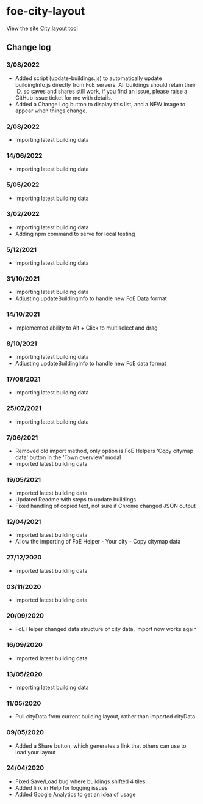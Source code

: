 # foe-city-layout

View the site [City layout tool](https://sacah.github.io/foe-city-layout/)

## Change log
### 3/08/2022
* Added script (update-buildings.js) to automatically update buildingInfo.js directly from FoE servers. All buildings should retain their ID, so saves and shares still work, if you find an issue, please raise a GitHub issue ticket for me with details.
* Added a Change Log button to display this list, and a NEW image to appear when things change.

### 2/08/2022
* Importing latest building data

### 14/06/2022
* Importing latest building data

### 5/05/2022
* Importing latest building data

### 3/02/2022
* Importing latest building data
* Adding npm command to serve for local testing

### 5/12/2021
* Importing latest building data

### 31/10/2021
* Importing latest building data
* Adjusting updateBuildingInfo to handle new FoE Data format

### 14/10/2021
* Implemented ability to Alt + Click to multiselect and drag

### 8/10/2021
* Importing latest building data
* Adjusting updateBuildingInfo to handle new FoE data format

### 17/08/2021
* Importing latest building data

### 25/07/2021
* Importing latest building data

### 7/06/2021
* Removed old import method, only option is FoE Helpers 'Copy citymap data' button in the 'Town overview' modal
* Imported latest building data

### 19/05/2021
* Imported latest building data
* Updated Readme with steps to update buildings
* Fixed handling of copied text, not sure if Chrome changed JSON output

### 12/04/2021
* Imported latest building data
* Allow the importing of FoE Helper - Your city - Copy citymap data

### 27/12/2020
* Imported latest building data

### 03/11/2020
* Imported latest building data

### 20/09/2020
* FoE Helper changed data structure of city data, import now works again

### 16/09/2020
* Imported latest building data

### 13/05/2020
* Importing latest building data

### 11/05/2020
* Pull cityData from current building layout, rather than imported cityData

### 09/05/2020
* Added a Share button, which generates a link that others can use to load your layout

### 24/04/2020
* Fixed Save/Load bug where buildings shifted 4 tiles
* Added link in Help for logging issues
* Added Google Analytics to get an idea of usage